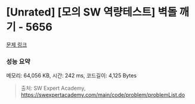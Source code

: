 # [Unrated] [모의 SW 역량테스트] 벽돌 깨기 - 5656 

[문제 링크](https://swexpertacademy.com/main/code/problem/problemDetail.do?contestProbId=AWXRQm6qfL0DFAUo) 

### 성능 요약

메모리: 64,056 KB, 시간: 242 ms, 코드길이: 4,125 Bytes



> 출처: SW Expert Academy, https://swexpertacademy.com/main/code/problem/problemList.do